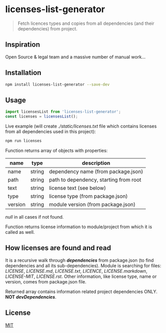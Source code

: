 # licenses-list-generator
> Fetch licences types and copies from all dependencies (and their dependencies) from project. 

## Inspiration
Open Source & legal team and a massive number of manual work... 

## Installation
```bash
npm install licenses-list-generator --save-dev
```

## Usage
```javascript
import licensesList from 'licenses-list-generator';
const licenses = licensesList();
```

Live example (will create *./static/licenses.txt* file which contains licenses from all dependencies used in this project):
```bash
npm run licenses
```

Function returns array of objects with properties:

name | type | description
---|---|---
name | string | dependency name (from package.json)
path | string| path to dependency, starting from root 
text | string| license text (see below)
type | string | license type (from package.json)
version | string | module version (from package.json)

*null* in all cases if not found.

Function returns license information to module/project from which it is called as well.

## How licenses are found and read
It is a recursive walk through __*dependencies*__ from package.json (to find dependencies and all its sub-dependencies). 
Module is searching for files:
  *LICENSE*,
  *LICENSE.md*,
  *LICENSE.txt*,
  *LICENCE*,
  *LICENSE.markdown*,
  *LICENSE-MIT*,
  *LICENSE.rst*.
Other information, like license type, name or version, comes from package.json file.


Returned array contains information related project dependencies ONLY. 
__NOT *devDependencies*__.

## License
[MIT](https://github.com/jacekwasowski/licenses-list-generator/blob/master/LICENSE)
